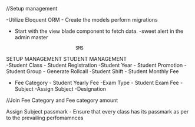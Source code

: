 
//Setup management 

-Utilize Eloquent ORM - Create the models perform migrations
- Start with the view blade component to fetch data. 
-sweet alert in the admin master

                             SMS
SETUP MANAGEMENT                                     STUDENT MANAGEMENT                
-Student Class                                   - Student Registration
-Student Year                                    - Student Promotion 
-Student Group                                   - Generate Rollcall
-Student Shift                                   - Student Monthly Fee
- Fee Category                                   - Student Yearly Fee
-Exam Type                                       - Student Exam Fee
-Subject
-Assign Subject
-Designation

//Join Fee Category and Fee category amount

Assign Subject passmark -  Ensure that every class has its passmark as per to the prevailing perfomamnces

